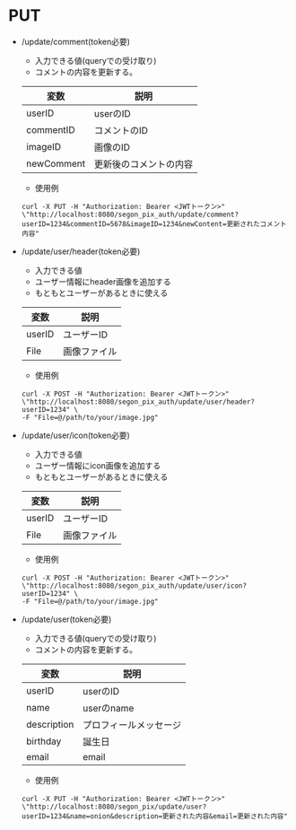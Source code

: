 # PUT

- /update/comment(token必要)
    - 入力できる値(queryでの受け取り)
    - コメントの内容を更新する。

    | 変数      |     説明     |
    |-----------|-----------|
    |userID    |  userのID  |
    |commentID       |  コメントのID  |
    |imageID    |  画像のID  |
    |newComment       |  更新後のコメントの内容  |


    - 使用例

    ```
   curl -X PUT -H "Authorization: Bearer <JWTトークン>" \"http://localhost:8080/segon_pix_auth/update/comment?userID=1234&commentID=5678&imageID=1234&newContent=更新されたコメント内容"
    ```

- /update/user/header(token必要)
    - 入力できる値
    - ユーザー情報にheader画像を追加する
    - もともとユーザーがあるときに使える

    | 変数      | 説明|
    |-----------|-----|
    |userID       |   ユーザーID   |
    |File    |   画像ファイル   |


    - 使用例

    ```
    curl -X POST -H "Authorization: Bearer <JWTトークン>" \"http://localhost:8080/segon_pix_auth/update/user/header?userID=1234" \
  -F "File=@/path/to/your/image.jpg"
    ```

- /update/user/icon(token必要)
    - 入力できる値
    - ユーザー情報にicon画像を追加する
    - もともとユーザーがあるときに使える

    | 変数      | 説明|
    |-----------|-----|
    |userID       |   ユーザーID   |
    |File    |   画像ファイル   |


    - 使用例

    ```
    curl -X POST -H "Authorization: Bearer <JWTトークン>" \"http://localhost:8080/segon_pix_auth/update/user/icon?userID=1234" \
  -F "File=@/path/to/your/image.jpg"
    ```

- /update/user(token必要)
    - 入力できる値(queryでの受け取り)
    - コメントの内容を更新する。

    | 変数      |     説明     |
    |-----------|-----------|
    |userID       |  userのID  |
    |name       |  userのname  |
    |description       |   プロフィールメッセージ |
    |birthday      |   誕生日 |
    |email      |   email |


    - 使用例

    ```
   curl -X PUT -H "Authorization: Bearer <JWTトークン>" \"http://localhost:8080/segon_pix/update/user?userID=1234&name=onion&description=更新された内容&email=更新された内容"
